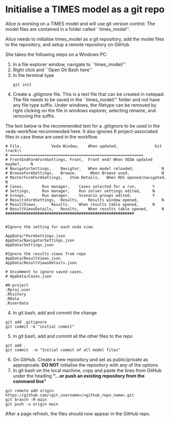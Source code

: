 # Initialise a TIMES model as a git repo

Alice is working on a TIMES model and will use git version control. The model files are contained in a folder called ``times_model''.

Alice needs to initialise times_model as a git repository, add the model files to the repository, and setup a remote repository on GitHub.

She takes the following steps on a Windows PC:

1. In a file explorer window, navigate to ``times_model/''
2. Right click and ``Open Git Bash here''
2. In the terminal type
     ```
     git init
     ```
3. Create a .gitignore file. This is a text file that can be created in notepad. The file needs to be saved in the ``times_model/'' folder and not have any file type suffix. Under windows, the filetype can be removed by right clicking on the file in windows explorer, selecting rename, and removing the suffix.

The text below is the recommended text for a .gitignore to be used in the veda-workflow recommended here. It also ignores R project-associated files in case these are used in the workflow.

```
# File,           	Veda Window, 	When updated, 	             Git track\\
# ==========================================================
# FrontEndFormFormSettings,	Front,	Front end? When VEDA updated maybe?,	N
# NavigatorSettings,	Navigtor,	When model reloaded,	 		N
# BrowseFormSettings,	Browse,	     When Browse used,				N
# MasterFormFormSettings,	Item Details,	When RES opened/navigated,	N
# Cases,		Run manager,	Cases selected for a run,		Y
# Settings,		Run manager,	Run solver settings edited,		N
# Groups, 		Run manager,	Scenario groups edited,			Y
# ResultsFormSettings, 	Results,	Results window opened,			N
# ResultViews, 		Results,	When results table opened,		N
# ResultViewsDetails,	Results,	When results table opened, 		N
########################################################


#Ignore the setting for each veda view

AppData/*FormSettings.json
AppData/NavigatorSettings.json
AppData/Settings.json

#Ignore the results views from repo
AppData/ResultViews.json
AppData/ResultViewsDetails.json  

# Uncomment to ignore saved cases.
# AppData/Cases.json

#R-project 
.Rproj.user
.Rhistory
.RData
.Ruserdata
```

4. In git bash, add and commit the change
```
git add .gitignore
git commit -m "initial commit"
```

5. In git bash, add and commit all the other files to the repo
```
git add .
git commit  -m "Initial commit of all model files"
```

6. On GitHub. Create a new repository and set as public/private as approproate. **DO NOT** initialise the repository with any of the options
7. In git bash on the local machine, copy and paste the lines from GitHub under the heading **"...or push an existing repository from the command line"**
```
git remote add origin https://github.com/<git_username>/<github_repo_name>.git
git branch -M main
git push -u origin main
```

After a page refresh, the files should now appear in the GitHub repo.


